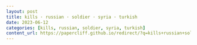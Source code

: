 ```yaml
---
layout: post
title: kills · russian · soldier · syria · turkish
date: 2023-06-12
categories: [kills, russian, soldier, syria, turkish]
content_url: https://papercliff.github.io/redirect/?q=kills+russian+soldier+syria+turkish&tbs=cdr:1,cd_min:6/11/2023,cd_max:6/13/2023
---
```

